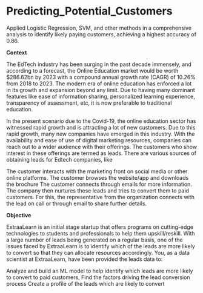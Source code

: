 # Predicting_Potential_Customers
Applied Logistic Regression, SVM, and other methods in a comprehensive analysis to identify likely paying customers, achieving a highest accuracy of 0.86.

**Context**

The EdTech industry has been surging in the past decade immensely, and according to a forecast, the Online Education market would be worth $286.62bn by 2023 with a compound annual growth rate (CAGR) of 10.26% from 2018 to 2023. The modern era of online education has enforced a lot in its growth and expansion beyond any limit. Due to having many dominant features like ease of information sharing, personalized learning experience, transparency of assessment, etc, it is now preferable to traditional education.

In the present scenario due to the Covid-19, the online education sector has witnessed rapid growth and is attracting a lot of new customers. Due to this rapid growth, many new companies have emerged in this industry. With the availability and ease of use of digital marketing resources, companies can reach out to a wider audience with their offerings. The customers who show interest in these offerings are termed as leads. There are various sources of obtaining leads for Edtech companies, like

The customer interacts with the marketing front on social media or other online platforms.
The customer browses the website/app and downloads the brochure
The customer connects through emails for more information.
The company then nurtures these leads and tries to convert them to paid customers. For this, the representative from the organization connects with the lead on call or through email to share further details.

**Objective**

ExtraaLearn is an initial stage startup that offers programs on cutting-edge technologies to students and professionals to help them upskill/reskill. With a large number of leads being generated on a regular basis, one of the issues faced by ExtraaLearn is to identify which of the leads are more likely to convert so that they can allocate resources accordingly. You, as a data scientist at ExtraaLearn, have been provided the leads data to:

Analyze and build an ML model to help identify which leads are more likely to convert to paid customers,
Find the factors driving the lead conversion process
Create a profile of the leads which are likely to convert
